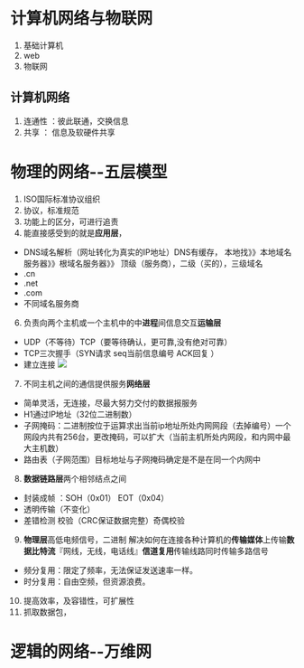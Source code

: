 # 计算机网络与物联网
1. 基础计算机
2. web
3. 物联网
## 计算机网络
1. 连通性  ：彼此联通，交换信息
2. 共享   ：  信息及软硬件共享
# 物理的网络--五层模型
1.   ISO国际标准协议组织
2. 协议，标准规范
3. 功能上的区分，可进行追责
4. 能直接感受到的就是**应用层**，
+ DNS域名解析（网址转化为真实的IP地址）DNS有缓存，
本地找》》本地域名服务器》》根域名服务器》》
顶级（服务商），二级（买的），三级域名
+ .cn
+ .net
+ .com
+ 不同域名服务商
6. 负责向两个主机或一个主机中的中**进程**间信息交互**运输层**
+ UDP（不等待）TCP（要等待确认，更可靠,没有绝对可靠）
+ TCP三次握手（SYN请求  seq当前信息编号  ACK回复    ）
+  建立连接
![](https://i.loli.net/2018/12/14/5c1319f6b3c7e.png)


7. 不同主机之间的通信提供服务**网络层**
+ 简单灵活，无连接，尽最大努力交付的数据报服务
+ H1通过IP地址（32位二进制数）
+ 子网掩码：二进制按位于运算求出当前ip地址所处内网网段（去掉编号）一个网段内共有256台，更改掩码，可以扩大（当前主机所处内网段，和内网中最大主机数）
+ 路由表（子网范围）目标地址与子网掩码确定是不是在同一个内网中
8. **数据链路层**两个相邻结点之间
+ 封装成帧 ：SOH（0x01）     EOT（0x04）
+ 透明传输（不变化）
+ 差错检测  校验（CRC保证数据完整）奇偶校验
9. **物理层**高低电频信号，二进制
 解决如何在连接各种计算机的**传输媒体**上传输**数据比特流**『网线，无线，电话线』**信道复用**传输线路同时传输多路信号
+ 频分复用：限定了频率，无法保证发送速率一样。
+ 时分复用：自由空频，但资源浪费。
 
 
 

10. 提高效率，及容错性，可扩展性
11. 抓取数据包，
#  逻辑的网络--万维网
<!--stackedit_data:
eyJoaXN0b3J5IjpbLTE0NDk5NTQzMDEsMTA4NDc4NDgwNV19
-->